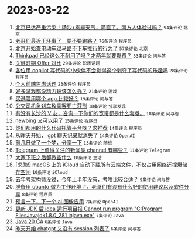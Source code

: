 # 2023-03-22

1. [北京已达严重污染！扬沙+雾霾天气，简直了。南方人体验过吗？](https://www.v2ex.com/t/926060) `94条评论` `北京`
1. [老哥们最近干坏事了，要不要跑路？](https://www.v2ex.com/t/926082) `76条评论` `程序员`
1. [北京开始查电动车过马路不下车推行的行为了](https://www.v2ex.com/t/926079) `57条评论` `北京`
1. [Thinkpad 已经这么不耐用了吗？才两年就要爆费？](https://www.v2ex.com/t/926050) `33条评论` `问与答`
1. [关键时期 Offer 对比](https://www.v2ex.com/t/926067) `29条评论` `职场话题`
1. [各位用 copilot 写代码的小伙伴不会觉得这个剥夺了写代码的乐趣吗](https://www.v2ex.com/t/926065) `28条评论` `程序员`
1. [个人前端焦虑话题](https://www.v2ex.com/t/926076) `23条评论` `程序员`
1. [好多游戏都没精力玩该怎么办？](https://www.v2ex.com/t/926066) `21条评论` `游戏`
1. [买港股用哪个 app 比较好？](https://www.v2ex.com/t/926054) `19条评论` `问与答`
1. [公交司机急刹车致乘客死亡获刑](https://www.v2ex.com/t/926108) `18条评论` `分享发现`
1. [有没有长沙的 V 友，咨询一下你们的宽带都是什么套餐。](https://www.v2ex.com/t/926083) `18条评论` `问与答`
1. [newbing 又可以用了](https://www.v2ex.com/t/926049) `15条评论` `程序员`
1. [你们都用的什么代码托管平台呀？求推荐](https://www.v2ex.com/t/926099) `14条评论` `程序员`
1. [从昨天开始， gpt 聊天记录就消失了](https://www.v2ex.com/t/926081) `14条评论` `OpenAI`
1. [前几日做了一个梦，分享一下](https://www.v2ex.com/t/926052) `13条评论` `随想`
1. [Telegram 上值得关注的新闻类 channel 有哪些？](https://www.v2ex.com/t/926095) `11条评论` `Telegram`
1. [大家下班之后都做些什么](https://www.v2ex.com/t/926110) `10条评论` `生活`
1. [[求助!] macOS 上的 iCloud 自动下载所有云端文件，不仅占用网络还撑爆储存空间](https://www.v2ex.com/t/926055) `10条评论` `iCloud`
1. [去年考架构师没过，今年上半年没有，考啥比较合适？](https://www.v2ex.com/t/926075) `9条评论` `问与答`
1. [准备用 ubunto 做为工作环境了，老哥们有没有什么好的使用建议以及软件分享](https://www.v2ex.com/t/926120) `8条评论` `程序员`
1. [预言一下，下一个 ai 图像应用](https://www.v2ex.com/t/926059) `7条评论` `OpenAI`
1. [更新 JDK 后 idea 运行项目报 Cannot run program "C:Program FilesJavajdk1.8.0_281 injava.exe"](https://www.v2ex.com/t/926053) `7条评论` `Java`
1. [Java 20 GA](https://www.v2ex.com/t/926086) `6条评论` `Java`
1. [昨天开始 chatgpt 又没有 session 列表了](https://www.v2ex.com/t/926073) `6条评论` `问与答`
